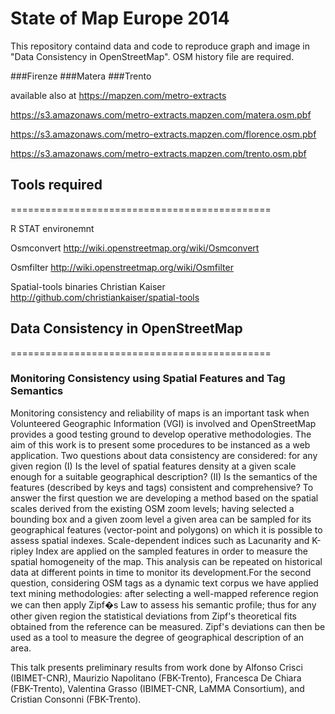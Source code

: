 State of Map  Europe 2014 
================

This repository containd data and  code to reproduce  graph and image in "Data Consistency in OpenStreetMap".
OSM history file  are required.

###Firenze 
###Matera
###Trento

available also at https://mapzen.com/metro-extracts

https://s3.amazonaws.com/metro-extracts.mapzen.com/matera.osm.pbf

https://s3.amazonaws.com/metro-extracts.mapzen.com/florence.osm.pbf

https://s3.amazonaws.com/metro-extracts.mapzen.com/trento.osm.pbf

## Tools required
=============================================

R STAT environemnt

Osmconvert http://wiki.openstreetmap.org/wiki/Osmconvert

Osmfilter  http://wiki.openstreetmap.org/wiki/Osmfilter

Spatial-tools binaries Christian Kaiser http://github.com/christiankaiser/spatial-tools



## Data Consistency in OpenStreetMap
=============================================

### Monitoring Consistency using Spatial Features and Tag Semantics



Monitoring consistency and reliability of maps is an important task when Volunteered Geographic Information (VGI) is involved and OpenStreetMap provides a good testing ground to develop operative methodologies. The aim of this work is to present some procedures to be instanced as a web application. Two questions about data consistency are considered: for any given region (I) Is the level of spatial features density at a given scale enough for a suitable geographical description? (II) Is the semantics of the features (described by keys and tags) consistent and comprehensive? To answer the first question we are developing a method based on the spatial scales derived from the existing OSM zoom levels; having selected a bounding box and a given zoom level a given area can be sampled for its geographical features (vector-point and polygons) on which it is possible to assess spatial indexes. Scale-dependent indices such as Lacunarity and K-ripley Index are applied on the sampled features in order to measure the spatial homogeneity of the map. This analysis can be repeated on historical data at different points in time to monitor its development.For the second question, considering OSM tags as a dynamic text corpus we have applied text mining methodologies: after selecting a well-mapped reference region we can then apply Zipf�s Law to assess his semantic profile; thus for any other given region the statistical deviations from Zipf's theoretical fits obtained from the reference can be measured. Zipf's deviations can then be used as a tool to measure the degree of geographical description of an area.

This talk presents preliminary results from work done by Alfonso Crisci (IBIMET-CNR), Maurizio Napolitano (FBK-Trento), Francesca De Chiara (FBK-Trento), Valentina Grasso (IBIMET-CNR, LaMMA Consortium), and Cristian Consonni (FBK-Trento). 
